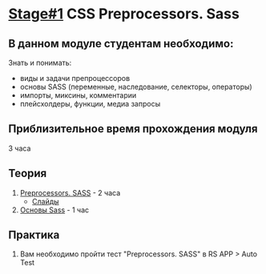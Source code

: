 # [Stage#1](../../) CSS Preprocessors. Sass
## В данном модуле студентам необходимо:
Знать и понимать:
- виды и задачи препроцессоров
- основы SASS (переменные, наследование,
селекторы, операторы)
- импорты, миксины, комментарии
- плейсхолдеры, функции, медиа запросы

## Приблизительное время прохождения модуля
3 часа

## Теория 
1. [Preprocessors. SASS](https://www.youtube.com/watch?v=JO8DvVZbxDw&feature=youtu.be) - 2 часа
    - [Слайды](https://slides.com/viktoryiavorozhun/deck)
2. [Основы Sass](https://sass-scss.ru/guide/) - 1 час

## Практика 
1. Вам необходимо пройти тест "Preprocessors. SASS" в RS APP > Auto Test
